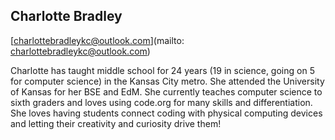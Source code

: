 ## Charlotte Bradley

[charlottebradleykc@outlook.com](mailto: charlottebradleykc@outlook.com)

Charlotte has taught middle school for 24 years (19 in science, going on 5 for computer science) in the Kansas City metro. She attended the University of Kansas for her BSE and EdM. She currently teaches computer science to sixth graders and loves using code.org for many skills and differentiation. She loves having students connect coding with physical computing devices and letting their creativity and curiosity drive them!